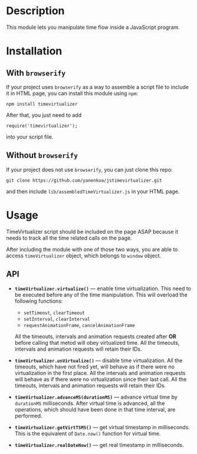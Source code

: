 # Description
This module lets you manipulate time flow inside a JavaScript program.
# Installation
## With `browserify`
If your project uses `browserify` as a way to assemble a script file to include it in HTML page, you can install this module using `npm`:
```
npm install timevirtualizer
```
After that, you just need to add
```
require('timevirtualizer');
```
into your script file.
## Without `browserify`
If your project does not use `browserify`, you can just clone this repo:
```
git clone https://github.com/yanenkoa/jstimevirtualizer.git
```
and then include `lib/assembledTimeVirtualizer.js` in your HTML page.
# Usage
TimeVirtualizer script should be included on the page ASAP because it needs to track all the time related calls on the page.

After including the module with one of those two ways, you are able to access `timeVirtualizer` object, which belongs to `window` object.

## API

* **`timeVirtualizer.virtualize()`** — enable time virtualization. This need to be executed before any of the time manipulation. This will overload the following functions:
  * `setTimeout`, `clearTimeout`
  * `setInterval`, `clearInterval`
  * `requestAnimationFrame`, `cancelAnimationFrame`

  All the timeouts, intervals and animation requests created after **OR** before calling that metod will obey virtualized time. All the timeouts, intervals and animation requests will retain their IDs.
* **`timeVirtualizer.unVirtualize()`** — disable time virtualization. All the timeouts, which have not fired yet, will behave as if there were no virtualization in the first place. All the intervals and animation requests will behave as if there were no virtualization since their last call. All the timeouts, intervals and animation requests will retain their IDs.
* **`timeVirtualizer.advanceMS(durationMS)`** — advance virtual time by `durationMS` milliseconds. After virtual time is advanced, all the operations, which should have been done in that time interval, are performed.
* **`timeVirtualizer.getVirtTSMS()`** — get virtual timestamp in milliseconds. This is the equivalent of `Date.now()` function for virtual time.
* **`timeVirtualizer.realDateNow()`** — get real timestamp in milliseconds.
